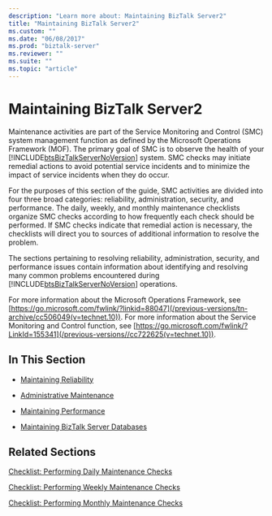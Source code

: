 ```yaml
---
description: "Learn more about: Maintaining BizTalk Server2"
title: "Maintaining BizTalk Server2"
ms.custom: ""
ms.date: "06/08/2017"
ms.prod: "biztalk-server"
ms.reviewer: ""
ms.suite: ""
ms.topic: "article"
---
```

# Maintaining BizTalk Server2
Maintenance activities are part of the Service Monitoring and Control (SMC) system management function as defined by the Microsoft Operations Framework (MOF). The primary goal of SMC is to observe the health of your [!INCLUDE[btsBizTalkServerNoVersion](../includes/btsbiztalkservernoversion-md.md)] system. SMC checks may initiate remedial actions to avoid potential service incidents and to minimize the impact of service incidents when they do occur.

 For the purposes of this section of the guide, SMC activities are divided into four three broad categories: reliability, administration, security, and performance. The daily, weekly, and monthly maintenance checklists organize SMC checks according to how frequently each check should be performed. If SMC checks indicate that remedial action is necessary, the checklists will direct you to sources of additional information to resolve the problem.

 The sections pertaining to resolving reliability, administration, security, and performance issues contain information about identifying and resolving many common problems encountered during [!INCLUDE[btsBizTalkServerNoVersion](../includes/btsbiztalkservernoversion-md.md)] operations.

 For more information about the Microsoft Operations Framework, see [https://go.microsoft.com/fwlink/?linkid=88047](/previous-versions/tn-archive/cc506049(v=technet.10)). For more information about the Service Monitoring and Control function, see [https://go.microsoft.com/fwlink/?LinkId=155341](/previous-versions//cc722625(v=technet.10)).

## In This Section

-   [Maintaining Reliability](../technical-guides/maintaining-reliability.md)

-   [Administrative Maintenance](../technical-guides/administrative-maintenance.md)

-   [Maintaining Performance](../technical-guides/maintaining-performance.md)

-   [Maintaining BizTalk Server Databases](../technical-guides/maintaining-biztalk-server-databases.md)

## Related Sections
 [Checklist: Performing Daily Maintenance Checks](../technical-guides/checklist-performing-daily-maintenance-checks.md)

 [Checklist: Performing Weekly Maintenance Checks](../technical-guides/checklist-performing-weekly-maintenance-checks.md)

 [Checklist: Performing Monthly Maintenance Checks](../technical-guides/checklist-performing-monthly-maintenance-checks.md)